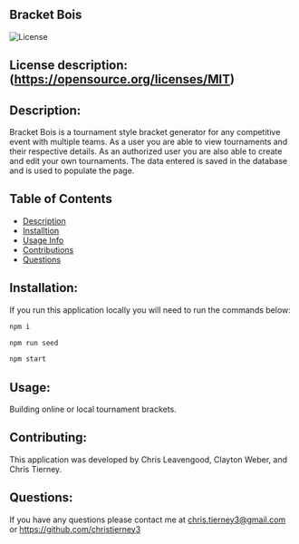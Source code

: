 
## Bracket Bois


![License](https://img.shields.io/badge/License-MIT-blue.svg)

## License description: (https://opensource.org/licenses/MIT)

## Description:
Bracket Bois is a tournament style bracket generator for any competitive event with multiple teams. As a user you are able to view tournaments and their respective details. As an authorized user you are also able to create and edit your own tournaments. The data entered is saved in the database and is used to populate the page. 


## Table of Contents
* [Description](#description)
* [Installtion](#installation)
* [Usage Info](#usage)
* [Contributions](#contributing)
* [Questions](#questions)


## Installation: 
If you run this application locally you will need to run the commands below:
```bash
npm i
```
```bash
npm run seed
```
```bash
npm start
```


## Usage: 
Building online or local tournament brackets.


## Contributing:
This application was developed by Chris Leavengood, Clayton Weber, and Chris Tierney.


## Questions:
If you have any questions please contact me at chris.tierney3@gmail.com or https://github.com/christierney3